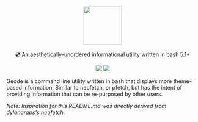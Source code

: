 <h3 align="center"><img src="https://cdn.discordapp.com/attachments/394962023634698261/849053244403613747/geode.png" height="100px"></h3>
<p align="center">💿 An aesthetically-unordered informational utility written in bash 5.1+</p>

<p align="center">
  <a href="https://github.com/rampus-bit/geode/blob/main/LICENSE.md"><img src="https://img.shields.io/badge/License-MIT-blueviolet"></a>
  <a href="https://github.com/rampus-bit/geode/issues"><img src="https://img.shields.io/badge/Release-v1.1.0-blueviolet"></a>
</p>

Geode is a command line utility written in bash that displays more theme-based information. Similar to neofetch, or pfetch, but
has the intent of providing information that can be re-purposed by other users.

*Note: Inspiration for this README.md was directly derived from [dylanaraps's neofetch](https://github.com/dylanaraps/neofetch).*
